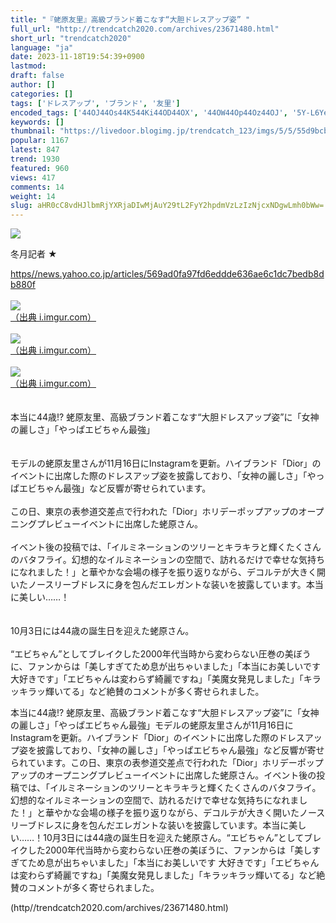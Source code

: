 ```yaml
---
title: "『蛯原友里』高級ブランド着こなす“大胆ドレスアップ姿” "
full_url: "http://trendcatch2020.com/archives/23671480.html"
short_url: "trendcatch2020"
language: "ja"
date: 2023-11-18T19:54:39+0900
lastmod: 
draft: false
author: []
categories: []
tags: ['ドレスアップ', 'ブランド', '友里']
encoded_tags: ['44OJ44Os44K544Ki44OD44OX', '44OW44Op44Oz44OJ', '5Y-L6YeM']
keywords: []
thumbnail: "https://livedoor.blogimg.jp/trendcatch_123/imgs/5/5/55d9bcb5.jpg"
popular: 1167
latest: 847
trend: 1930
featured: 960
views: 417
comments: 14
weight: 14
slug: aHR0cC8vdHJlbmRjYXRjaDIwMjAuY29tL2FyY2hpdmVzLzIzNjcxNDgwLmh0bWw=
---
```


![](https://livedoor.blogimg.jp/trendcatch_123/imgs/5/5/55d9bcb5.jpg)

<div><p>冬月記者 ★ </p><a target='_blank' href='https//news.yahoo.co.jp/articles/569ad0fa97fd6eddde636ae6c1dc7bedb8db880f'>https//news.yahoo.co.jp/articles/569ad0fa97fd6eddde636ae6c1dc7bedb8db880f</a> <br> <br> <a href='https//i.imgur.com/EbO23Q3.jpg' target='_blank' class='' id='img_1_1'><img src='https//livedoor.blogimg.jp/trendcatch_123/imgs/f/b/fb7bca27.jpg'><br>（出典 i.imgur.com）<br></a> <br> <a href='https//i.imgur.com/bhUXR7U.jpg' target='_blank' class='' id='img_1_2'><img src='https//livedoor.blogimg.jp/trendcatch_123/imgs/a/d/ad5159c0.jpg'><br>（出典 i.imgur.com）<br></a> <br> <a href='https//i.imgur.com/mp6Xmmy.jpg' target='_blank' class='' id='img_1_3'><img src='https//livedoor.blogimg.jp/trendcatch_123/imgs/3/6/360bb0e8.jpg'><br>（出典 i.imgur.com）<br></a> <br> <br> 本当に44歳!? 蛯原友里、高級ブランド着こなす“大胆ドレスアップ姿”に「女神の麗しさ」「やっぱエビちゃん最強」 <br> <br> <br> モデルの蛯原友里さんが11月16日にInstagramを更新。ハイブランド「Dior」のイベントに出席した際のドレスアップ姿を披露しており、「女神の麗しさ」「やっぱエビちゃん最強」など反響が寄せられています。 <br> <br> この日、東京の表参道交差点で行われた「Dior」ホリデーポップアップのオープニングプレビューイベントに出席した蛯原さん。 <br> <br> イベント後の投稿では、「イルミネーションのツリーとキラキラと輝くたくさんのバタフライ。幻想的なイルミネーションの空間で、訪れるだけで幸せな気持ちになれました！」と華やかな会場の様子を振り返りながら、デコルテが大きく開いたノースリーブドレスに身を包んだエレガントな装いを披露しています。本当に美しい……！ <br> <br> <br> 10月3日には44歳の誕生日を迎えた蛯原さん。 <br> <br> “エビちゃん”としてブレイクした2000年代当時から変わらない圧巻の美ぼうに、ファンからは「美しすぎてため息が出ちゃいました」「本当にお美しいです 大好きです」「エビちゃんは変わらず綺麗ですね」「美魔女発見しました」「キラッキラッ輝いてる」など絶賛のコメントが多く寄せられました。 <p>本当に44歳!? 蛯原友里、高級ブランド着こなす“大胆ドレスアップ姿”に「女神の麗しさ」「やっぱエビちゃん最強」モデルの蛯原友里さんが11月16日にInstagramを更新。ハイブランド「Dior」のイベントに出席した際のドレスアップ姿を披露しており、「女神の麗しさ」「やっぱエビちゃん最強」など反響が寄せられています。この日、東京の表参道交差点で行われた「Dior」ホリデーポップアップのオープニングプレビューイベントに出席した蛯原さん。イベント後の投稿では、「イルミネーションのツリーとキラキラと輝くたくさんのバタフライ。幻想的なイルミネーションの空間で、訪れるだけで幸せな気持ちになれました！」と華やかな会場の様子を振り返りながら、デコルテが大きく開いたノースリーブドレスに身を包んだエレガントな装いを披露しています。本当に美しい……！10月3日には44歳の誕生日を迎えた蛯原さん。“エビちゃん”としてブレイクした2000年代当時から変わらない圧巻の美ぼうに、ファンからは「美しすぎてため息が出ちゃいました」「本当にお美しいです 大好きです」「エビちゃんは変わらず綺麗ですね」「美魔女発見しました」「キラッキラッ輝いてる」など絶賛のコメントが多く寄せられました。</p></div>

(http//trendcatch2020.com/archives/23671480.html)
